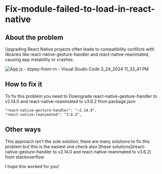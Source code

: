 # Fix-module-failed-to-load-in-react-native


## About the problem
Upgrading React Native projects often leads to compatibility conflicts with libraries like react-native-gesture-handler and react-native-reanimated, causing app instability or crashes.

![App js - dzpay-front-rn - Visual Studio Code 3_24_2024 11_33_41 PM](https://github.com/Mohamed-avr/Fix-module-failed-to-load-in-react-native/assets/58856307/a7ea39d1-3d78-4d4e-b7c3-0a6946625db1)

## How to fix it 
To fix this problem you need to Downgrade react-native-gesture-handler to v2.14.0 and react-native-reanimated to v3.6.2 from 
package.json 

``` (javascript)
"react-native-gesture-handler": "~2.14.0",
"react-native-reanimated": "3.6.2",
```

## Other ways 
This approach isn't the sole solution, there are many solutions to fix this problem but this is the easiest one
check also [these solutions](react-native-gesture-handler to v2.14.0 and react-native-reanimated to v3.6.2)  from stackoverflow 

I hope this worked for you! 





